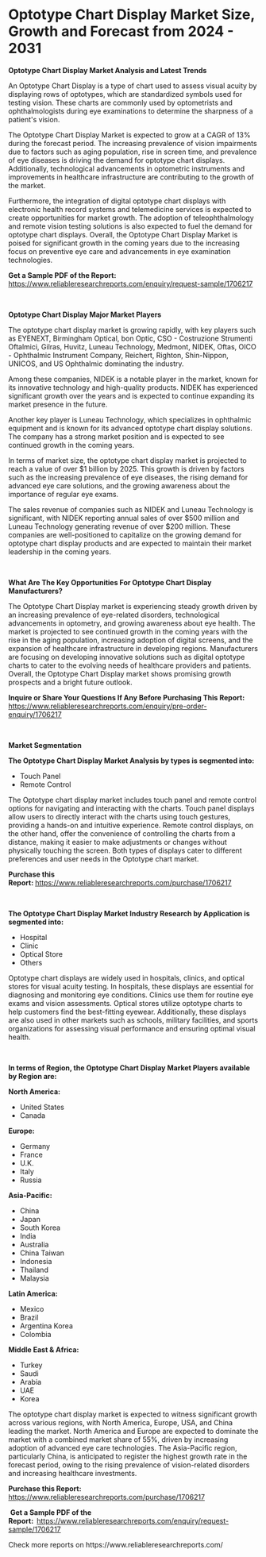 <p><h1>Optotype Chart Display Market Size, Growth and Forecast from 2024 - 2031</h1></p><p><strong>Optotype Chart Display Market Analysis and Latest Trends</strong></p>
<p><p>An Optotype Chart Display is a type of chart used to assess visual acuity by displaying rows of optotypes, which are standardized symbols used for testing vision. These charts are commonly used by optometrists and ophthalmologists during eye examinations to determine the sharpness of a patient's vision.</p><p>The Optotype Chart Display Market is expected to grow at a CAGR of 13% during the forecast period. The increasing prevalence of vision impairments due to factors such as aging population, rise in screen time, and prevalence of eye diseases is driving the demand for optotype chart displays. Additionally, technological advancements in optometric instruments and improvements in healthcare infrastructure are contributing to the growth of the market.</p><p>Furthermore, the integration of digital optotype chart displays with electronic health record systems and telemedicine services is expected to create opportunities for market growth. The adoption of teleophthalmology and remote vision testing solutions is also expected to fuel the demand for optotype chart displays. Overall, the Optotype Chart Display Market is poised for significant growth in the coming years due to the increasing focus on preventive eye care and advancements in eye examination technologies.</p></p>
<p><strong>Get a Sample PDF of the Report:&nbsp;</strong> <a href="https://www.reliableresearchreports.com/enquiry/request-sample/1706217">https://www.reliableresearchreports.com/enquiry/request-sample/1706217</a></p>
<p>&nbsp;</p>
<p><strong>Optotype Chart Display Major Market Players</strong></p>
<p><p>The optotype chart display market is growing rapidly, with key players such as EYENEXT, Birmingham Optical, bon Optic, CSO - Costruzione Strumenti Oftalmici, Gilras, Huvitz, Luneau Technology, Medmont, NIDEK, Oftas, OICO - Ophthalmic Instrument Company, Reichert, Righton, Shin-Nippon, UNICOS, and US Ophthalmic dominating the industry.</p><p>Among these companies, NIDEK is a notable player in the market, known for its innovative technology and high-quality products. NIDEK has experienced significant growth over the years and is expected to continue expanding its market presence in the future.</p><p>Another key player is Luneau Technology, which specializes in ophthalmic equipment and is known for its advanced optotype chart display solutions. The company has a strong market position and is expected to see continued growth in the coming years.</p><p>In terms of market size, the optotype chart display market is projected to reach a value of over $1 billion by 2025. This growth is driven by factors such as the increasing prevalence of eye diseases, the rising demand for advanced eye care solutions, and the growing awareness about the importance of regular eye exams.</p><p>The sales revenue of companies such as NIDEK and Luneau Technology is significant, with NIDEK reporting annual sales of over $500 million and Luneau Technology generating revenue of over $200 million. These companies are well-positioned to capitalize on the growing demand for optotype chart display products and are expected to maintain their market leadership in the coming years.</p></p>
<p>&nbsp;</p>
<p><strong>What Are The Key Opportunities For Optotype Chart Display Manufacturers?</strong></p>
<p><p>The Optotype Chart Display market is experiencing steady growth driven by an increasing prevalence of eye-related disorders, technological advancements in optometry, and growing awareness about eye health. The market is projected to see continued growth in the coming years with the rise in the aging population, increasing adoption of digital screens, and the expansion of healthcare infrastructure in developing regions. Manufacturers are focusing on developing innovative solutions such as digital optotype charts to cater to the evolving needs of healthcare providers and patients. Overall, the Optotype Chart Display market shows promising growth prospects and a bright future outlook.</p></p>
<p><strong>Inquire or Share Your Questions If Any Before Purchasing This Report:</strong> <a href="https://www.reliableresearchreports.com/enquiry/pre-order-enquiry/1706217">https://www.reliableresearchreports.com/enquiry/pre-order-enquiry/1706217</a></p>
<p>&nbsp;</p>
<p><strong>Market Segmentation</strong></p>
<p><strong>The Optotype Chart Display Market Analysis by types is segmented into:</strong></p>
<p><ul><li>Touch Panel</li><li>Remote Control</li></ul></p>
<p><p>The Optotype chart display market includes touch panel and remote control options for navigating and interacting with the charts. Touch panel displays allow users to directly interact with the charts using touch gestures, providing a hands-on and intuitive experience. Remote control displays, on the other hand, offer the convenience of controlling the charts from a distance, making it easier to make adjustments or changes without physically touching the screen. Both types of displays cater to different preferences and user needs in the Optotype chart market.</p></p>
<p><strong>Purchase this Report:&nbsp;</strong><a href="https://www.reliableresearchreports.com/purchase/1706217">https://www.reliableresearchreports.com/purchase/1706217</a></p>
<p>&nbsp;</p>
<p><strong>The Optotype Chart Display Market Industry Research by Application is segmented into:</strong></p>
<p><ul><li>Hospital</li><li>Clinic</li><li>Optical Store</li><li>Others</li></ul></p>
<p><p>Optotype chart displays are widely used in hospitals, clinics, and optical stores for visual acuity testing. In hospitals, these displays are essential for diagnosing and monitoring eye conditions. Clinics use them for routine eye exams and vision assessments. Optical stores utilize optotype charts to help customers find the best-fitting eyewear. Additionally, these displays are also used in other markets such as schools, military facilities, and sports organizations for assessing visual performance and ensuring optimal visual health.</p></p>
<p>&nbsp;</p>
<p><strong>In terms of Region, the Optotype Chart Display Market Players available by Region are:</strong></p>
<p>
    <p> <strong> North America: </strong>
        <ul>
            <li>United States</li>
            <li>Canada</li>
        </ul>
        </p> 
    <p> <strong> Europe: </strong>
        <ul>
            <li>Germany</li>
            <li>France</li>
            <li>U.K.</li>
            <li>Italy</li>
            <li>Russia</li>
        </ul>
        </p> 
    <p> <strong> Asia-Pacific: </strong>
        <ul>
            <li>China</li>
            <li>Japan</li>
            <li>South Korea</li>
            <li>India</li>
            <li>Australia</li>
            <li>China Taiwan</li>
            <li>Indonesia</li>
            <li>Thailand</li>
            <li>Malaysia</li>
        </ul>
        </p> 
    <p> <strong> Latin America: </strong>
        <ul>
            <li>Mexico</li>
            <li>Brazil</li>
            <li>Argentina Korea</li>
            <li>Colombia</li>
        </ul>
        </p> 
    <p> <strong> Middle East & Africa: </strong>
        <ul>
            <li>Turkey</li>
            <li>Saudi</li>
            <li>Arabia</li>
            <li>UAE</li>
            <li>Korea</li>
        </ul>
    </p>
    </p>
<p><p>The optotype chart display market is expected to witness significant growth across various regions, with North America, Europe, USA, and China leading the market. North America and Europe are expected to dominate the market with a combined market share of 55%, driven by increasing adoption of advanced eye care technologies. The Asia-Pacific region, particularly China, is anticipated to register the highest growth rate in the forecast period, owing to the rising prevalence of vision-related disorders and increasing healthcare investments.</p></p>
<p><strong>Purchase this Report: </strong><a href="https://www.reliableresearchreports.com/purchase/1706217">https://www.reliableresearchreports.com/purchase/1706217</a></p>
<p>&nbsp;<strong>Get a Sample PDF of the Report:&nbsp;&nbsp;</strong><a href="https://www.reliableresearchreports.com/enquiry/request-sample/1706217">https://www.reliableresearchreports.com/enquiry/request-sample/1706217</a></p>
<p><strong></strong></p>
<p>Check more reports on https://www.reliableresearchreports.com/</p>